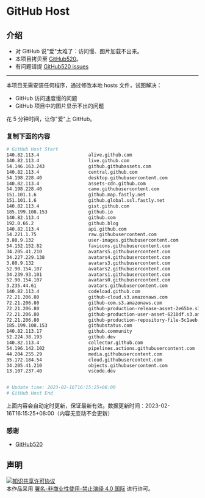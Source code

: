 # GitHub Host
## 介绍
- 对 GitHub 说"爱"太难了：访问慢、图片加载不出来。
- 本项目拷贝至 [GitHub520](https://github.com/521xueweihan/GitHub520)。
- 有问题请提 [GitHub520 issues](https://github.com/521xueweihan/GitHub520/issues/new)

---

本项目无需安装任何程序，通过修改本地 hosts 文件，试图解决：
- GitHub 访问速度慢的问题
- GitHub 项目中的图片显示不出的问题

花 5 分钟时间，让你"爱"上 GitHub。

### 复制下面的内容
```bash
# GitHub Host Start
140.82.113.4                  alive.github.com
140.82.113.4                  live.github.com
54.146.163.243                github.githubassets.com
140.82.113.4                  central.github.com
54.198.228.40                 desktop.githubusercontent.com
140.82.113.4                  assets-cdn.github.com
54.198.228.40                 camo.githubusercontent.com
151.101.1.6                   github.map.fastly.net
151.101.1.6                   github.global.ssl.fastly.net
140.82.113.4                  gist.github.com
185.199.108.153               github.io
140.82.113.4                  github.com
192.0.66.2                    github.blog
140.82.113.4                  api.github.com
54.221.1.75                   raw.githubusercontent.com
3.80.9.132                    user-images.githubusercontent.com
54.152.152.82                 favicons.githubusercontent.com
34.205.41.210                 avatars5.githubusercontent.com
34.227.229.138                avatars4.githubusercontent.com
3.80.9.132                    avatars3.githubusercontent.com
52.90.154.107                 avatars2.githubusercontent.com
34.239.93.101                 avatars1.githubusercontent.com
52.90.154.107                 avatars0.githubusercontent.com
3.235.44.61                   avatars.githubusercontent.com
140.82.113.4                  codeload.github.com
72.21.206.80                  github-cloud.s3.amazonaws.com
72.21.206.80                  github-com.s3.amazonaws.com
72.21.206.80                  github-production-release-asset-2e65be.s3.amazonaws.com
72.21.206.80                  github-production-user-asset-6210df.s3.amazonaws.com
72.21.206.80                  github-production-repository-file-5c1aeb.s3.amazonaws.com
185.199.108.153               githubstatus.com
140.82.113.17                 github.community
52.224.38.193                 github.dev
140.82.113.4                  collector.github.com
54.196.142.102                pipelines.actions.githubusercontent.com
44.204.255.29                 media.githubusercontent.com
35.172.184.54                 cloud.githubusercontent.com
34.205.41.210                 objects.githubusercontent.com
13.107.237.40                 vscode.dev


# Update time: 2023-02-16T16:15:25+08:00
# GitHub Host End

```
上面内容会自动定时更新，保证最新有效。数据更新时间：2023-02-16T16:15:25+08:00（内容无变动不会更新）

### 感谢

- [GitHub520](https://github.com/521xueweihan/GitHub520)

## 声明
<a rel="license" href="https://creativecommons.org/licenses/by-nc-nd/4.0/deed.zh"><img alt="知识共享许可协议" style="border-width: 0" src="https://licensebuttons.net/l/by-nc-nd/4.0/88x31.png"></a><br>本作品采用 <a rel="license" href="https://creativecommons.org/licenses/by-nc-nd/4.0/deed.zh">署名-非商业性使用-禁止演绎 4.0 国际</a> 进行许可。